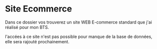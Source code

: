 # Site Ecommerce

Dans ce dossier vos trouverez un site WEB E-commerce standard que j'ai réalisé pour mon BTS.

l'accées à ce site n'est pas possible pour manque de la base de données, elle sera rajouté prochainement.
